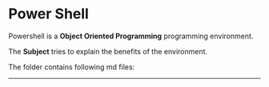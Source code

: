 # Power Shell

Powershell is a **Object Oriented Programming** programming environment.

The **Subject** tries to explain the benefits of the environment.

The folder contains following md files:

---
